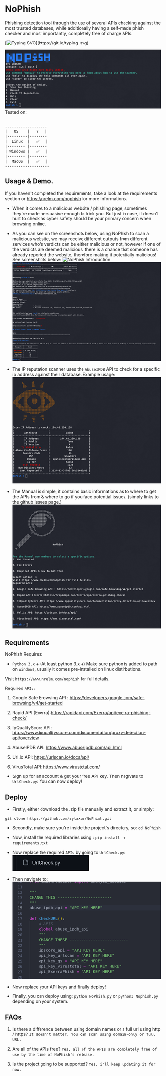 # NoPhish
Phishing detection tool through the use of several APIs checking against the most trusted databases, while additionally having a self-made phish checker and most importantly, completely free of charge APIs.

[![Typing SVG](https://readme-typing-svg.demolab.com?font=Fira+Code&pause=1000&color=0EF71F&random=false&width=435&lines=Protect+Yourself.;Anti+Phishing?;Several+APIs;Instant+Scan!)](https://git.io/typing-svg)


![NoPhish Introduction](images/image.png)
Tested on:
```

-------------------
|   OS    |   ?   |
|---------|--------
|  Linux  |   ✅   |
|-------- |--------
| Windows |   ✅   |
|-------- |--------
|  MacOS  |   ✅   |
--------------------

```


## Usage & Demo.
If you haven't completed the requirements, take a look at the requirements section or https://nrelm.com/nophish for more informations.

- When it comes to a malicious website / phishing page, sometimes they're made persuasive enough to trick you. But just in case, it doesn't hurt to check as cyber safety should be your primary concern when browsing online.

- As you can see on the screenshots below, using NoPhish to scan a malicious website, we may receive different outputs from different services who's verdicts can be either malicious or not, however if one of the verdicts are deemed malicious, there is a chance that someone has already reported the website, therefore making it potentially malicious! See screenshots below:
![NoPhish Introduction](images/image1.png)
![NoPhish Introduction](images/image3.png)

- The IP reputation scanner uses the `AbuseIPDB` API to check for a specific ip address against their database. Example usage:
![NoPhish Introduction](images/image4.png)

- The Manual is simple, it contains basic informations as to where to get the APIs from & where to go if you face potential issues. (simply links to the github issues page.)
![NoPhish Introduction](images/image5.png)


## Requirements
NoPhish Requires:
 - `Python 3.x` + (At least python 3.x +)
 Make sure python is added to path on `windows`, usually it comes pre-installed on linux distirbutions.

Visit `https://www.nrelm.com/nophish` for full details.

Required `APIs`:

1. Google Safe Browsing API : https://developers.google.com/safe-browsing/v4/get-started 

2. Rapid API (Exerra):https://rapidapi.com/Exerra/api/exerra-phishing-check/ 

3. IpQualityScore API: https://www.ipqualityscore.com/documentation/proxy-detection-api/overview 

4. AbuseIPDB API: https://www.abuseipdb.com/api.html 

5. Url.io API: https://urlscan.io/docs/api/ 

6. VirusTotal API: https://www.virustotal.com/ 
- Sign up for an account & get your free API key. Then nagivate to `UrlCheck.py`:
You can now deploy!

## Deploy
- Firstly, either download the .zip file manually and extract it, or simply:
```
git clone https://github.com/sytaxus/NoPhish.git
```
- Secondly, make sure you're inside the project's directory, so: `cd NoPhish`
- Now, install the required libraries using : `pip install -r requirements.txt`

- Now replace the required `APIs` by going to `UrlCheck.py`:
![NoPhish Introduction](images/image7.png)
- Then navigate to:
![NoPhish Introduction](images/apis.png)
- Now replace your API keys and finally deploy!
- Finally, you can deploy using: `python NoPhish.py` or `python3 Nophish.py` depending on your system.


## FAQs
1. Is there a difference between using domain names or a full url using http / https?
`It doesn't matter. You can scan using domain-only or full URL.`

2. Are all of the APIs free?
`Yes, all of the APIs are completely free of use by the time of NoPhish's release.`

3. Is the project going to be supported?
`Yes, i'll keep updating it for now.`
